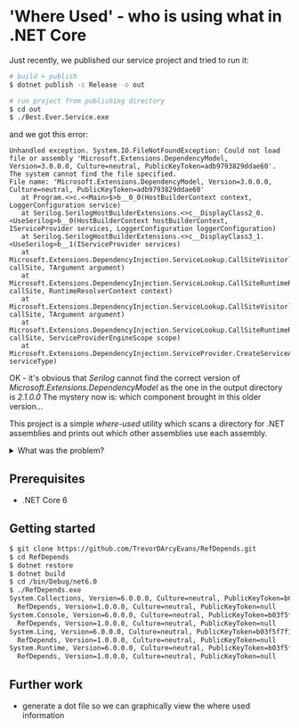 # 'Where Used' - who is using what in .NET Core

Just recently, we published our service project and tried to run it:

```bash
# build + publish
$ dotnet publish -c Release -o out

# run project from publishing directory
$ cd out
$ ./Best.Ever.Service.exe
```

and we got this error:

```text
Unhandled exception. System.IO.FileNotFoundException: Could not load file or assembly 'Microsoft.Extensions.DependencyModel, Version=3.0.0.0, Culture=neutral, PublicKeyToken=adb9793829ddae60'. The system cannot find the file specified.
File name: 'Microsoft.Extensions.DependencyModel, Version=3.0.0.0, Culture=neutral, PublicKeyToken=adb9793829ddae60'
   at Program.<>c.<<Main>$>b__0_0(HostBuilderContext context, LoggerConfiguration service)
   at Serilog.SerilogHostBuilderExtensions.<>c__DisplayClass2_0.<UseSerilog>b__0(HostBuilderContext hostBuilderContext, IServiceProvider services, LoggerConfiguration loggerConfiguration)
   at Serilog.SerilogHostBuilderExtensions.<>c__DisplayClass3_1.<UseSerilog>b__1(IServiceProvider services)
   at Microsoft.Extensions.DependencyInjection.ServiceLookup.CallSiteVisitor`2.VisitCallSiteMain(ServiceCallSite callSite, TArgument argument)
   at Microsoft.Extensions.DependencyInjection.ServiceLookup.CallSiteRuntimeResolver.VisitRootCache(ServiceCallSite callSite, RuntimeResolverContext context)
   at Microsoft.Extensions.DependencyInjection.ServiceLookup.CallSiteVisitor`2.VisitCallSite(ServiceCallSite callSite, TArgument argument)
   at Microsoft.Extensions.DependencyInjection.ServiceLookup.CallSiteRuntimeResolver.Resolve(ServiceCallSite callSite, ServiceProviderEngineScope scope)
   at Microsoft.Extensions.DependencyInjection.ServiceProvider.CreateServiceAccessor(Type serviceType)
```

OK - it's obvious that _Serilog_ cannot find the correct version of _Microsoft.Extensions.DependencyModel_
as the one in the output directory is _2.1.0.0_  The mystery now is:  which component brought in this older version...

This project is a simple _where-used_ utility which scans a directory for .NET assemblies and prints out
which other assemblies use each assembly.

<details>
  <summary>What was the problem?</summary>

After running this utility on the `out` directory, here are the relevant lines:

```text
Microsoft.Extensions.DependencyModel, Version=2.1.0.0, Culture=neutral, PublicKeyToken=adb9793829ddae60
  coverlet.core, Version=3.1.0.0, Culture=neutral, PublicKeyToken=31d7fc2a7e877089
Microsoft.Extensions.DependencyModel, Version=3.0.0.0, Culture=neutral, PublicKeyToken=adb9793829ddae60
  Best.Ever.Service, Version=1.0.0.0, Culture=neutral, PublicKeyToken=null
  Serilog.Settings.Configuration, Version=3.3.0.0, Culture=neutral, PublicKeyToken=24c2f752a8e58a10
```

It looks like our unit test code coverage (_coverlet.core_) is bringing in an older version of _Microsoft.Extensions.DependencyModel_

The solution is not to publish the *whole* solution, but only the .NET project which contains our service.

</details>

## Prerequisites
* .NET Core 6

## Getting started
```bash
$ git clone https://github.com/TrevorDArcyEvans/RefDepends.git
$ cd RefDepends
$ dotnet restore
$ dotnet build
$ cd /bin/Debug/net6.0
$ ./RefDepends.exe
System.Collections, Version=6.0.0.0, Culture=neutral, PublicKeyToken=b03f5f7f11d50a3a
  RefDepends, Version=1.0.0.0, Culture=neutral, PublicKeyToken=null
System.Console, Version=6.0.0.0, Culture=neutral, PublicKeyToken=b03f5f7f11d50a3a
  RefDepends, Version=1.0.0.0, Culture=neutral, PublicKeyToken=null
System.Linq, Version=6.0.0.0, Culture=neutral, PublicKeyToken=b03f5f7f11d50a3a
  RefDepends, Version=1.0.0.0, Culture=neutral, PublicKeyToken=null
System.Runtime, Version=6.0.0.0, Culture=neutral, PublicKeyToken=b03f5f7f11d50a3a
  RefDepends, Version=1.0.0.0, Culture=neutral, PublicKeyToken=null
```

## Further work
* generate a dot file so we can graphically view the where used information
